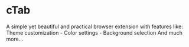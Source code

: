 # cTab
A simple yet beautiful and practical browser extension with features like:  Theme customization - Color settings - Background selection And much more...

